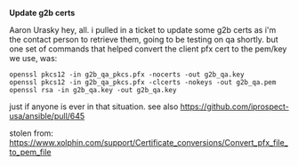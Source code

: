---
---

**Update g2b certs**

Aaron Urasky
    hey, all. i pulled in a ticket to update some g2b certs as i'm the contact person to retrieve them, going to be testing on qa shortly. but one set of commands that helped convert the client pfx cert to the pem/key we use, was:

```
openssl pkcs12 -in g2b_qa_pkcs.pfx -nocerts -out g2b_qa.key
openssl pkcs12 -in g2b_qa_pkcs.pfx -clcerts -nokeys -out g2b_qa.pem
openssl rsa -in g2b_qa.key -out g2b_qa.key
```

just if anyone is ever in that situation. see also <https://github.com/iprospect-usa/ansible/pull/645>

stolen from: <https://www.xolphin.com/support/Certificate_conversions/Convert_pfx_file_to_pem_file>
